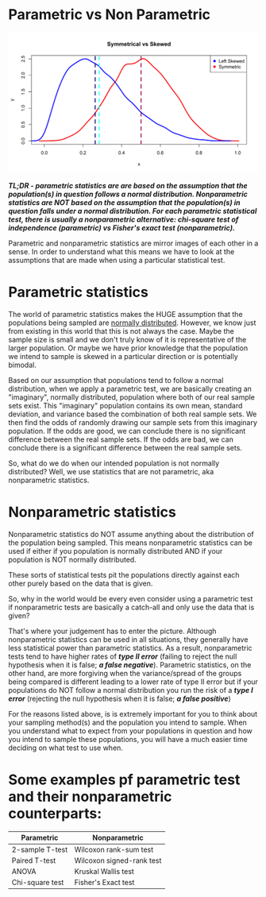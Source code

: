 # Parametric vs Non Parametric

![](../../pages/images/preface_viz/viz_out/normvsskew.png)

***TL;DR - parametric statistics are are based on the assumption that the population(s) in question follows a normal distribution.
Nonparametric statistics are NOT based on the assumption that the population(s) in question falls under a normal distribution.
For each parametric statistical test, there is usually a nonparametric alternative: chi-square test of independence (parametric) vs Fisher's exact test (nonparametric).***

Parametric and nonparametric statistics are mirror images of each other in a sense.
In order to understand what this means we have to look at the assumptions that are made when using a particular statistical test.

# Parametric statistics
The world of parametric statistics makes the HUGE assumption that the populations being sampled are [normally distributed](../pages/normal_dist.md).
However, we know just from existing in this world that this is not always the case.
Maybe the sample size is small and we don't truly know of it is representative of the larger population.
Or maybe we have prior knowledge that the population we intend to sample is skewed in a particular direction or is potentially bimodal.

Based on our assumption that populations tend to follow a normal distribution, when we apply a parametric test, we are basically creating an "imaginary", normally distributed, population where both of our real sample sets exist.
This "imaginary" population contains its own mean, standard deviation, and variance based the combination of both real sample sets.
We then find the odds of randomly drawing our sample sets from this imaginary population.
If the odds are good, we can conclude there is no significant difference between the real sample sets.
If the odds are bad, we can conclude there is a significant difference between the real sample sets.

So, what do we do when our intended population is not normally distributed?
Well, we use statistics that are not parametric, aka nonparametric statistics.

# Nonparametric statistics
Nonparametric statistics do NOT assume anything about the distribution of the population being sampled.
This means nonparametric statistics can be used if either if you population is normally distributed AND if your population is NOT normally distributed.

These sorts of statistical tests pit the populations directly against each other purely based on the data that is given.

So, why in the world would be every even consider using a parametric test if nonparametric tests are basically a catch-all and only use the data that is given?

That's where your judgement has to enter the picture.
Although nonparametric statistics can be used in all situations, they generally have less statistical power than parametric statistics.
As a result, nonparametric tests tend to have higher rates of ***type II error*** (failing to reject the null hypothesis when it is false; ***a false negative***).
Parametric statistics, on the other hand, are more forgiving when the variance/spread of the groups being compared is different leading to a lower rate of type II error but if your populations do NOT follow a normal distribution you run the risk of a ***type I error*** (rejecting the null hypothesis when it is false; ***a false positive***)

For the reasons listed above, is is extremely important for you to think about your sampling method(s) and the population you intend to sample.
When you understand what to expect from your populations in question and how you intend to sample these populations, you will have a much easier time deciding on what test to use when.  

# Some examples pf parametric test and their nonparametric counterparts:

| Parametric      | Nonparametric             |
| --------------- | ------------------------- |
| 2-sample T-test | Wilcoxon rank-sum test    |
| Paired T-test   | Wilcoxon signed-rank test |
| ANOVA           | Kruskal Wallis test       |
| Chi-square test | Fisher's Exact test       |
